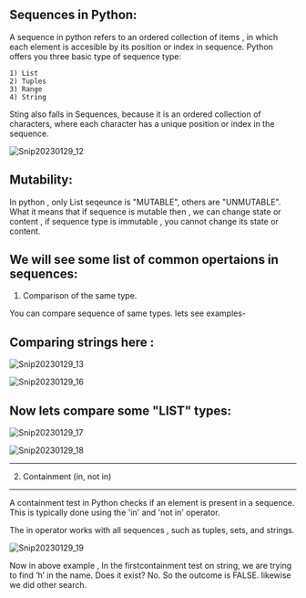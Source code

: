Sequences in  Python:
  ------------------------

  A sequence in python refers to an ordered collection of items , in which each element is accesible by its position or index in sequence.
  Python offers you three basic type of sequence type:

    1) List
    2) Tuples
    3) Range
    4) String



Sting also falls in Sequences, because it is an ordered collection of characters, where each character has a unique position or index in the sequence.

![Snip20230129_12](https://user-images.githubusercontent.com/93876736/215327417-042d027f-d197-427e-9a6a-0c32f7732f14.png)



Mutability:
-----------

In python , only  List seqeunce is  "MUTABLE", others are "UNMUTABLE".
What it means that if sequence is mutable then , we can change state or content , if sequence type is immutable , you cannot change its state or content.


We will see some list of common opertaions in sequences:
---------------------------------------------------------


1) Comparison of the same type.


You can compare sequence of same types. lets see examples-

 Comparing strings here :
 -----------------------


![Snip20230129_13](https://user-images.githubusercontent.com/93876736/215327509-364bdc52-04a1-4c83-be87-a65f9cdaa7cb.png)

![Snip20230129_16](https://user-images.githubusercontent.com/93876736/215327947-f923af4b-1477-475d-afdd-ef7219fc675f.png)

Now lets compare some "LIST" types:
----------------------------------

![Snip20230129_17](https://user-images.githubusercontent.com/93876736/215328068-de06aff4-1513-40a8-8398-c792d914ff65.png)


![Snip20230129_18](https://user-images.githubusercontent.com/93876736/215328107-9c6cae67-a42f-4838-a8c9-cb45ebd9a698.png)


-------------------------
2) Containment (in, not in)
-------------------------

A containment test in Python checks if an element is present in a sequence. This is typically done using the 'in' and 'not in' operator.

The in operator works with all sequences , such as tuples, sets, and strings.


![Snip20230129_19](https://user-images.githubusercontent.com/93876736/215345862-cce89fcd-3a7a-4b76-805f-8ac4c052b4a8.png)

Now in above example , In the firstcontainment test on string, we are trying to find ‘h’ in the name. Does it exist? No. So the outcome is FALSE.
likewise we did other search.

 




